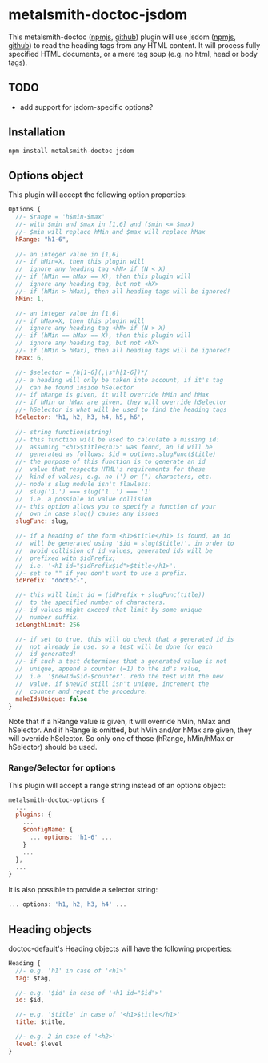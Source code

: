 
metalsmith-doctoc-jsdom
===============

This metalsmith-doctoc
([npmjs](https://www.npmjs.com/package/metalsmith-doctoc),
[github](https://github.com/rehierl/metalsmith-doctoc))
plugin will use jsdom
([npmjs](https://www.npmjs.com/package/jsdom),
[github](https://github.com/tmpvar/jsdom))
to read the heading tags from any HTML content. It will process fully specified
HTML documents, or a mere tag soup (e.g. no html, head or body tags).

## TODO

- add support for jsdom-specific options?

## Installation

```js
npm install metalsmith-doctoc-jsdom
```

## Options object

This plugin will accept the following option properties:

```js
Options {
  //- $range = 'h$min-$max'
  //- with $min and $max in [1,6] and ($min <= $max)
  //- $min will replace hMin and $max will replace hMax
  hRange: "h1-6",
  
  //- an integer value in [1,6]
  //- if hMin=X, then this plugin will
  //  ignore any heading tag <hN> if (N < X)
  //- if (hMin == hMax == X), then this plugin will
  //  ignore any heading tag, but not <hX>
  //- if (hMin > hMax), then all heading tags will be ignored!
  hMin: 1,

  //- an integer value in [1,6]
  //- if hMax=X, then this plugin will
  //  ignore any heading tag <hN> if (N > X)
  //- if (hMin == hMax == X), then this plugin will
  //  ignore any heading tag, but not <hX>
  //- if (hMin > hMax), then all heading tags will be ignored!
  hMax: 6,

  //- $selector = /h[1-6](,\s*h[1-6])*/
  //- a heading will only be taken into account, if it's tag
  //  can be found inside hSelector
  //- if hRange is given, it will override hMin and hMax
  //- if hMin or hMax are given, they will override hSelector
  //- hSelector is what will be used to find the heading tags
  hSelector: 'h1, h2, h3, h4, h5, h6',
  
  //- string function(string)
  //- this function will be used to calculate a missing id:
  //  assuming "<h1>$title</h1>" was found, an id will be
  //  generated as follows: $id = options.slugFunc($title)
  //- the purpose of this function is to generate an id
  //  value that respects HTML's requirements for these
  //  kind of values; e.g. no (') or (") characters, etc.
  //- node's slug module isn't flawless:
  //  slug('1.') === slug('1..') === '1'
  //  i.e. a possible id value collision
  //- this option allows you to specify a function of your
  //  own in case slug() causes any issues
  slugFunc: slug,

  //- if a heading of the form <h1>$title</h1> is found, an id
  //  will be generated using '$id = slug($title)'. in order to
  //  avoid collision of id values, generated ids will be
  //  prefixed with $idPrefix;
  //  i.e. '<h1 id="$idPrefix$id">$title</h1>'.
  //- set to "" if you don't want to use a prefix.
  idPrefix: "doctoc-",

  //- this will limit id = (idPrefix + slugFunc(title))
  //  to the specified number of characters.
  //- id values might exceed that limit by some unique
  //  number suffix.
  idLengthLimit: 256

  //- if set to true, this will do check that a generated id is
  //  not already in use. so a test will be done for each
  //  id generated!
  //- if such a test determines that a generated value is not
  //  unique, append a counter (=1) to the id's value,
  //  i.e. '$newId=$id-$counter'. redo the test with the new
  //  value. if $newId still isn't unique, increment the
  //  counter and repeat the procedure.
  makeIdsUnique: false
}
```

Note that if a hRange value is given, it will override hMin, hMax and hSelector.
And if hRange is omitted, but hMin and/or hMax are given, they will override
hSelector. So only one of those (hRange, hMin/hMax or hSelector) should be used.

### Range/Selector for options

This plugin will accept a range string instead of an options object:

```js
metalsmith-doctoc-options {
  ...
  plugins: {
    ...
    $configName: {
      ... options: 'h1-6' ...
    }
    ...
  },
  ...
}
```

It is also possible to provide a selector string:

```js
... options: 'h1, h2, h3, h4' ...
```

## Heading objects

doctoc-default's Heading objects will have the following properties:

```js
Heading {
  //- e.g. 'h1' in case of '<h1>'
  tag: $tag,

  //- e.g. '$id' in case of '<h1 id="$id">'
  id: $id,

  //- e.g. '$title' in case of '<h1>$title</h1>'
  title: $title,

  //- e.g. 2 in case of '<h2>'
  level: $level
}
```

